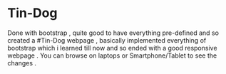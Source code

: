 # Tin-Dog
Done with bootstrap , quite good to have everything pre-defined and so created a #Tin-Dog webpage , basically implemented everything of bootstrap which i learned till now and so ended with a good responsive webpage . You can browse on laptops or Smartphone/Tablet to see the changes .

